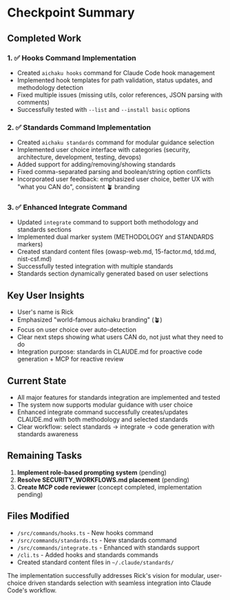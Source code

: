 # Checkpoint Summary

## Completed Work

### 1. ✅ Hooks Command Implementation
- Created `aichaku hooks` command for Claude Code hook management
- Implemented hook templates for path validation, status updates, and methodology detection
- Fixed multiple issues (missing utils, color references, JSON parsing with comments)
- Successfully tested with `--list` and `--install basic` options

### 2. ✅ Standards Command Implementation
- Created `aichaku standards` command for modular guidance selection
- Implemented user choice interface with categories (security, architecture, development, testing, devops)
- Added support for adding/removing/showing standards
- Fixed comma-separated parsing and boolean/string option conflicts
- Incorporated user feedback: emphasized user choice, better UX with "what you CAN do", consistent 🪴 branding

### 3. ✅ Enhanced Integrate Command
- Updated `integrate` command to support both methodology and standards sections
- Implemented dual marker system (METHODOLOGY and STANDARDS markers)
- Created standard content files (owasp-web.md, 15-factor.md, tdd.md, nist-csf.md)
- Successfully tested integration with multiple standards
- Standards section dynamically generated based on user selections

## Key User Insights
- User's name is Rick
- Emphasized "world-famous aichaku branding" (🪴)
- Focus on user choice over auto-detection
- Clear next steps showing what users CAN do, not just what they need to do
- Integration purpose: standards in CLAUDE.md for proactive code generation + MCP for reactive review

## Current State
- All major features for standards integration are implemented and tested
- The system now supports modular guidance with user choice
- Enhanced integrate command successfully creates/updates CLAUDE.md with both methodology and selected standards
- Clear workflow: select standards → integrate → code generation with standards awareness

## Remaining Tasks
1. **Implement role-based prompting system** (pending)
2. **Resolve SECURITY_WORKFLOWS.md placement** (pending)
3. **Create MCP code reviewer** (concept completed, implementation pending)

## Files Modified
- `/src/commands/hooks.ts` - New hooks command
- `/src/commands/standards.ts` - New standards command  
- `/src/commands/integrate.ts` - Enhanced with standards support
- `/cli.ts` - Added hooks and standards commands
- Created standard content files in `~/.claude/standards/`

The implementation successfully addresses Rick's vision for modular, user-choice driven standards selection with seamless integration into Claude Code's workflow.